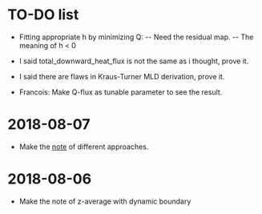 
# TO-DO list

- Fitting appropriate h by minimizing Q:
-- Need the residual map.
-- The meaning of h < 0

- I said total_downward_heat_flux is not the same as i thought, prove it.
- I said there are flaws in Kraus-Turner MLD derivation, prove it.
- Francois: Make Q-flux as tunable parameter to see the result.

# 2018-08-07

- Make the [note](https://www.sharelatex.com/read/ywkvvgyzbmfn) of different approaches.
  

# 2018-08-06

- Make the note of z-average with dynamic boundary


